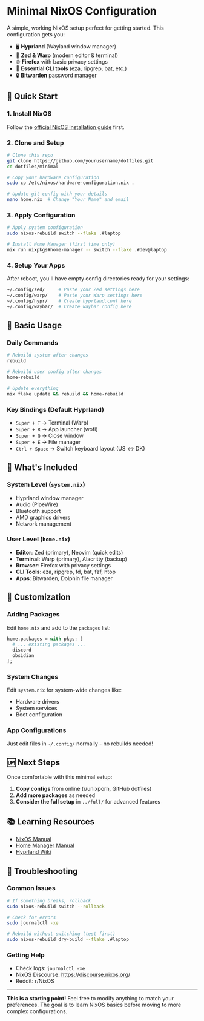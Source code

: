 # Minimal NixOS Configuration

A simple, working NixOS setup perfect for getting started. This configuration gets you:

- 🖥️ **Hyprland** (Wayland window manager)  
- 🔧 **Zed & Warp** (modern editor & terminal)
- 🌐 **Firefox** with basic privacy settings
- 📝 **Essential CLI tools** (eza, ripgrep, bat, etc.)
- 🔒 **Bitwarden** password manager

## 🚀 Quick Start

### 1. Install NixOS
Follow the [official NixOS installation guide](https://nixos.org/manual/nixos/stable/#sec-installation) first.

### 2. Clone and Setup
```bash
# Clone this repo
git clone https://github.com/yourusername/dotfiles.git
cd dotfiles/minimal

# Copy your hardware configuration
sudo cp /etc/nixos/hardware-configuration.nix .

# Update git config with your details
nano home.nix  # Change "Your Name" and email
```

### 3. Apply Configuration
```bash
# Apply system configuration
sudo nixos-rebuild switch --flake .#laptop

# Install Home Manager (first time only)
nix run nixpkgs#home-manager -- switch --flake .#dev@laptop
```

### 4. Setup Your Apps
After reboot, you'll have empty config directories ready for your settings:
```bash
~/.config/zed/     # Paste your Zed settings here
~/.config/warp/    # Paste your Warp settings here  
~/.config/hypr/    # Create hyprland.conf here
~/.config/waybar/  # Create waybar config here
```

## 🎯 Basic Usage

### Daily Commands
```bash
# Rebuild system after changes
rebuild

# Rebuild user config after changes  
home-rebuild

# Update everything
nix flake update && rebuild && home-rebuild
```

### Key Bindings (Default Hyprland)
- `Super + T` → Terminal (Warp)
- `Super + R` → App launcher (wofi)
- `Super + Q` → Close window
- `Super + E` → File manager
- `Ctrl + Space` → Switch keyboard layout (US ↔ DK)

## 📝 What's Included

### System Level (`system.nix`)
- Hyprland window manager
- Audio (PipeWire)
- Bluetooth support
- AMD graphics drivers
- Network management

### User Level (`home.nix`)
- **Editor**: Zed (primary), Neovim (quick edits)
- **Terminal**: Warp (primary), Alacritty (backup)
- **Browser**: Firefox with privacy settings
- **CLI Tools**: eza, ripgrep, fd, bat, fzf, htop
- **Apps**: Bitwarden, Dolphin file manager

## 🔧 Customization

### Adding Packages
Edit `home.nix` and add to the `packages` list:
```nix
home.packages = with pkgs; [
  # ... existing packages ...
  discord
  obsidian
];
```

### System Changes
Edit `system.nix` for system-wide changes like:
- Hardware drivers
- System services  
- Boot configuration

### App Configurations
Just edit files in `~/.config/` normally - no rebuilds needed!

## 🆙 Next Steps

Once comfortable with this minimal setup:

1. **Copy configs** from online (r/unixporn, GitHub dotfiles)
2. **Add more packages** as needed
3. **Consider the full setup** in `../full/` for advanced features

## 📚 Learning Resources

- [NixOS Manual](https://nixos.org/manual/nixos/stable/)
- [Home Manager Manual](https://nix-community.github.io/home-manager/)
- [Hyprland Wiki](https://wiki.hyprland.org/)

## 🐛 Troubleshooting

### Common Issues
```bash
# If something breaks, rollback
sudo nixos-rebuild switch --rollback

# Check for errors
sudo journalctl -xe

# Rebuild without switching (test first)
sudo nixos-rebuild dry-build --flake .#laptop
```

### Getting Help
- Check logs: `journalctl -xe`
- NixOS Discourse: https://discourse.nixos.org/
- Reddit: r/NixOS

---

**This is a starting point!** Feel free to modify anything to match your preferences. The goal is to learn NixOS basics before moving to more complex configurations.